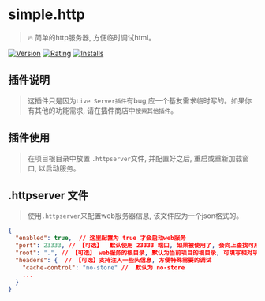 # simple.http
> 🔥 简单的http服务器, 方便临时调试html。

[![Version](https://vsmarketplacebadge.apphb.com/version-short/yutent.simple-http.svg)](https://marketplace.visualstudio.com/items?itemName=yutent.simple-http)
[![Rating](https://vsmarketplacebadge.apphb.com/rating-short/yutent.simple-http.svg)](https://marketplace.visualstudio.com/items?itemName=yutent.simple-http)
[![Installs](https://vsmarketplacebadge.apphb.com/installs/yutent.simple-http.svg)](https://marketplace.visualstudio.com/items?itemName=yutent.simple-http)

## 插件说明
> 这插件只是因为`Live Server插件`有bug,应一个基友需求临时写的。如果你有其他的功能需求, 请在插件商店中`搜索其他插件`。


## 插件使用
> 在项目根目录中放置 `.httpserver`文件, 并配置好之后, 重启或重新加载窗口, 以启动服务。



## .httpserver 文件
> 使用`.httpserver`来配置web服务器信息, 该文件应为一个json格式的。

```json
{
  "enabled": true,  // 这里配置为 true 才会启动web服务
  "port": 23333, // 【可选】  默认使用 23333 端口, 如果被使用了, 会向上查找可用端口
  "root": ".", // 【可选】 web服务的根目录, 默认为当前项目的根目录, 可填写相对项目根目录的路径。
  "headers": {  // 【可选】支持注入一些头信息, 方便特殊需要的调试
    "cache-control": "no-store" //  默认为 no-store
    ...
  }
}
```
